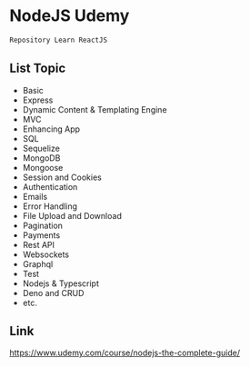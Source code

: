 # NodeJS Udemy

```sh
Repository Learn ReactJS
```
## List Topic

- Basic
- Express
- Dynamic Content & Templating Engine
- MVC
- Enhancing App
- SQL
- Sequelize
- MongoDB
- Mongoose
- Session and Cookies
- Authentication
- Emails
- Error Handling
- File Upload and Download
- Pagination
- Payments
- Rest API
- Websockets
- Graphql
- Test
- Nodejs & Typescript
- Deno and CRUD
- etc.

## Link

https://www.udemy.com/course/nodejs-the-complete-guide/
